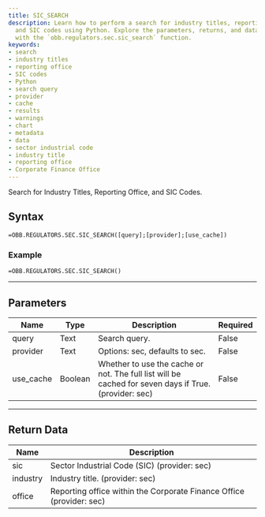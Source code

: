 ```yaml
---
title: SIC_SEARCH
description: Learn how to perform a search for industry titles, reporting office,
  and SIC codes using Python. Explore the parameters, returns, and data associated
  with the `obb.regulators.sec.sic_search` function.
keywords: 
- search
- industry titles
- reporting office
- SIC codes
- Python
- search query
- provider
- cache
- results
- warnings
- chart
- metadata
- data
- sector industrial code
- industry title
- reporting office
- Corporate Finance Office
---
```


<!-- markdownlint-disable MD041 -->

Search for Industry Titles, Reporting Office, and SIC Codes.

## Syntax

```excel wordwrap
=OBB.REGULATORS.SEC.SIC_SEARCH([query];[provider];[use_cache])
```

### Example

```excel wordwrap
=OBB.REGULATORS.SEC.SIC_SEARCH()
```

---

## Parameters

| Name | Type | Description | Required |
| ---- | ---- | ----------- | -------- |
| query | Text | Search query. | False |
| provider | Text | Options: sec, defaults to sec. | False |
| use_cache | Boolean | Whether to use the cache or not. The full list will be cached for seven days if True. (provider: sec) | False |

---

## Return Data

| Name | Description |
| ---- | ----------- |
| sic | Sector Industrial Code (SIC) (provider: sec) |
| industry | Industry title. (provider: sec) |
| office | Reporting office within the Corporate Finance Office (provider: sec) |

